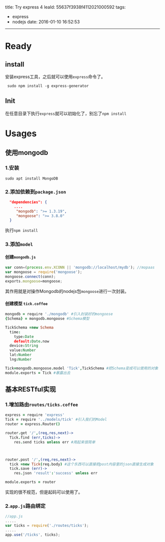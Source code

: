 title: Try express 4
leaId: 55637f3938f4112021000592
tags:
  - express
  - nodejs
date: 2016-01-10 16:52:53
---
Ready
==========
install
----------
安装express工具，之后就可以使用`express`命令了。
```
 sudo npm install -g express-generator
```

Init
---------
在任意目录下执行`express`就可以初始化了，别忘了`npm install`

Usages
==========
使用mongodb
---------------------
### 1.安装
```
sudo apt install MongoDB
```
### 2.添加依赖到`package.json`
```json
  "dependencies": {
	....
     "mongodb": ">= 1.3.19",
     "mongoose": ">= 3.8.0"
  }
```
执行`npm install`

### 3.添加`model`
#### 创建`mongodb.js`
```javascript
var conn=(process.env.XCONN || 'mongodb://localhost/mydb'); //mopaas
var mongoose = require('mongoose');
mongoose.connect(conn);
exports.mongoose=mongoose;
```
其作用就是对操作Mongodb的nodejs包`mongoose`进行一次封装。
#### 创建模型 `tick.coffee`

```coffee
mongodb = require './mongodb' #引入封装好的mongoose
{Schema} = mongodb.mongoose #Schema模型

TickSchema =new Schema
  time:
    type:Date
    default:Date.now
  device:String
  value:Number
  lat:Number
  lng:Number

Tick=mongodb.mongoose.model 'Tick',TickSchema #把Schema变成可以使用的对象
module.exports = Tick #暴露出去
```

基本RESTful实现
---------------------
### 1.增加路由`routes/ticks.coffee`
```coffee
express = require 'express'
Tick = require '../models/tick' #引入我们的Model
router = express.Router()

router.get '/',(req,res,next)->
  Tick.find (err,ticks)->
    res.send ticks unless err #用起来很简单



router.post '/',(req,res,next)->
  tick =new Tick(req.body) #这个东西可以直接把post内容里的json直接生成对象
  tick.save (err)->
    res.json 'result':'success' unless err

module.exports = router
```
实现的很不规范，但是起码可以使用了。
### 2.`app.js`路由绑定
```javascript
//app.js
.....
var ticks = require('./routes/ticks');
.....
app.use('/ticks', ticks);
```